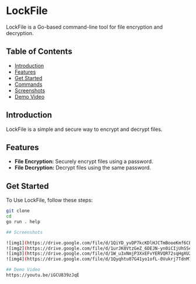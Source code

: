 # LockFile

LockFile is a Go-based command-line tool for file encryption and decryption.

## Table of Contents
- [Introduction](#introduction)
- [Features](#features)
- [Get Started](#get_started)
- [Commands](#commands)
- [Screenshots](#screenshots)
- [Demo Video](#demo-video)

## Introduction

LockFile is a simple and secure way to encrypt and decrypt files.

## Features

- **File Encryption:** Securely encrypt files using a password.
- **File Decryption:** Decrypt files using the same password.

## Get Started

To Use LockFile, follow these steps:

```bash
git clone 
cd 
go run . help

## Screenshots

![img1](https://drive.google.com/file/d/1QiYD_yvDP7kcKDlHJCTmBooeKmf6CB6W/view?usp=sharing)
![img2](https://drive.google.com/file/d/1urJK8VtzGeZ_6DEJN-yn0iCIjUhSSetT/view?usp=sharing)
![img3](https://drive.google.com/file/d/1W_u3xNmjP3XxEFvYERVQR72sqHgXU2pP/view?usp=sharing)
![img4](https://drive.google.com/file/d/1Qyqhtu07G41yo1ofL-0Vukrj7TdnM7KZ/view?usp=sharing)

## Demo Video
https://youtu.be/iGCU839zJqE





